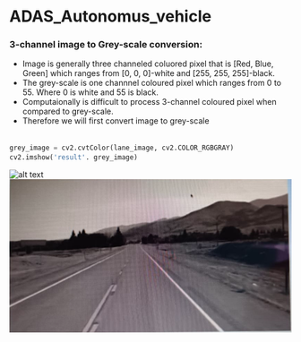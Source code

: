 # ADAS_Autonomus_vehicle

### 3-channel image to Grey-scale conversion:
- Image is generally three channeled coluored pixel that is [Red, Blue, Green] which ranges from [0, 0, 0]-white and [255, 255, 255]-black.
- The grey-scale is one channnel coloured pixel which ranges from 0 to 55. Where 0 is white and 55 is black.
- Computaionally is difficult to process 3-channel coloured pixel when compared to grey-scale.
- Therefore we will first convert image to grey-scale
```python

grey_image = cv2.cvtColor(lane_image, cv2.COLOR_RGBGRAY)
cv2.imshow('result'. grey_image)
```
![alt text](http://url/to/img.png)
![alt text](ADAS_grey_image.png)
